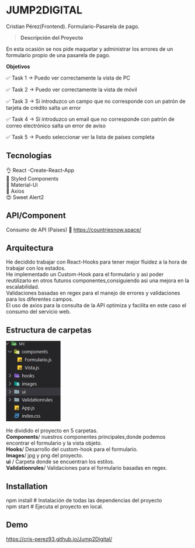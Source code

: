 # JUMP2DIGITAL

Cristian Pérez(Frontend). Formulario-Pasarela de pago.

> **Descripción del Proyecto** 

En esta ocasión se nos pide maquetar y administrar los errores de un formulario propio de una pasarela de pago.

**Objetivos** 

✅ Task 1 → Puedo ver correctamente la vista de PC

✅ Task 2 → Puedo ver correctamente la vista de móvil

✅ Task 3 → Si introduzco un campo que no corresponde con un patrón de tarjeta de crédito salta un error

✅ Task 4 → Si introduzco un email que no corresponde con patrón de correo electrónico salta un error de aviso

✅ Task 5 → Puedo seleccionar ver la lista de países completa


## Tecnologias
👌  React -Create-React-App<br>
🎨 Styled Components<br>
🎨 Material-Ui<br>
🔎 Axios<br>
😍 Sweet Alert2

## API/Component

Consumo de API (Paises) 📃 https://countriesnow.space/

## Arquitectura

He decidido trabajar con React-Hooks para tener mejor fluidez a la hora de trabajar con los estados.<br>
He implementado un Custom-Hook para el formulario y asi poder reutilizarlo en otros futuros componentes,consiguiendo asi una mejora en la escalabilidad.<br>
Validaciones basadas en regex para el manejo de errores y validaciones para los diferentes campos.<br>
El uso de axios para la consulta de la API optimiza y facilita en este caso el consumo del servicio web.

## Estructura de carpetas
![](/src/images/Carpetas-Proyecto.jpg)

He dividido el proyecto en 5 carpetas.<br>
**Components**/ nuestros componentes principales,donde podemos encontrar el formulario y la vista objeto.<br>
**Hooks**/ Desarrollo del custom-hook para el formulario.<br>
**Images**/ jpg y png del proyecto.<br>
**ui** / Carpeta donde se encuentran los estilos.<br>
**Validationrules**/ Validaciones para el formulario basadas en regex.


## Installation

npm install # Instalación de todas las dependencias del proyecto<br>
npm start  #  Ejecuta el proyecto en local.

## Demo
https://cris-perez93.github.io/Jump2Digital/






